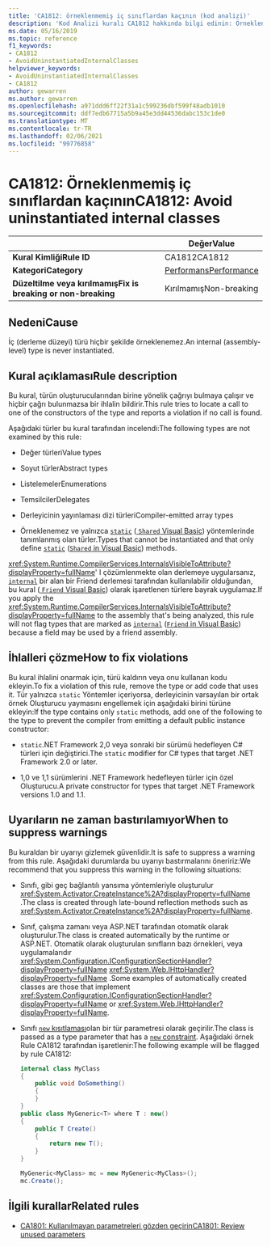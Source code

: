 ```yaml
---
title: 'CA1812: örneklenmemiş iç sınıflardan kaçının (kod analizi)'
description: 'Kod Analizi kuralı CA1812 hakkında bilgi edinin: Örneklendirilmemiş iç sınıflardan kaçının'
ms.date: 05/16/2019
ms.topic: reference
f1_keywords:
- CA1812
- AvoidUninstantiatedInternalClasses
helpviewer_keywords:
- AvoidUninstantiatedInternalClasses
- CA1812
author: gewarren
ms.author: gewarren
ms.openlocfilehash: a971ddd6ff22f31a1c599236dbf599f48adb1010
ms.sourcegitcommit: ddf7edb67715a5b9a45e3dd44536dabc153c1de0
ms.translationtype: MT
ms.contentlocale: tr-TR
ms.lasthandoff: 02/06/2021
ms.locfileid: "99776858"
---
```

# <a name="ca1812-avoid-uninstantiated-internal-classes"></a><span data-ttu-id="66515-103">CA1812: Örneklenmemiş iç sınıflardan kaçının</span><span class="sxs-lookup"><span data-stu-id="66515-103">CA1812: Avoid uninstantiated internal classes</span></span>

| | <span data-ttu-id="66515-104">Değer</span><span class="sxs-lookup"><span data-stu-id="66515-104">Value</span></span> |
|-|-|
| <span data-ttu-id="66515-105">**Kural Kimliği**</span><span class="sxs-lookup"><span data-stu-id="66515-105">**Rule ID**</span></span> |<span data-ttu-id="66515-106">CA1812</span><span class="sxs-lookup"><span data-stu-id="66515-106">CA1812</span></span>|
| <span data-ttu-id="66515-107">**Kategori**</span><span class="sxs-lookup"><span data-stu-id="66515-107">**Category**</span></span> |[<span data-ttu-id="66515-108">Performans</span><span class="sxs-lookup"><span data-stu-id="66515-108">Performance</span></span>](performance-warnings.md)|
| <span data-ttu-id="66515-109">**Düzeltilme veya kırılmamış**</span><span class="sxs-lookup"><span data-stu-id="66515-109">**Fix is breaking or non-breaking**</span></span> |<span data-ttu-id="66515-110">Kırılmamış</span><span class="sxs-lookup"><span data-stu-id="66515-110">Non-breaking</span></span>|

## <a name="cause"></a><span data-ttu-id="66515-111">Nedeni</span><span class="sxs-lookup"><span data-stu-id="66515-111">Cause</span></span>

<span data-ttu-id="66515-112">İç (derleme düzeyi) türü hiçbir şekilde örneklenemez.</span><span class="sxs-lookup"><span data-stu-id="66515-112">An internal (assembly-level) type is never instantiated.</span></span>

## <a name="rule-description"></a><span data-ttu-id="66515-113">Kural açıklaması</span><span class="sxs-lookup"><span data-stu-id="66515-113">Rule description</span></span>

<span data-ttu-id="66515-114">Bu kural, türün oluşturucularından birine yönelik çağrıyı bulmaya çalışır ve hiçbir çağrı bulunmazsa bir ihlalin bildirir.</span><span class="sxs-lookup"><span data-stu-id="66515-114">This rule tries to locate a call to one of the constructors of the type and reports a violation if no call is found.</span></span>

<span data-ttu-id="66515-115">Aşağıdaki türler bu kural tarafından incelendi:</span><span class="sxs-lookup"><span data-stu-id="66515-115">The following types are not examined by this rule:</span></span>

- <span data-ttu-id="66515-116">Değer türleri</span><span class="sxs-lookup"><span data-stu-id="66515-116">Value types</span></span>

- <span data-ttu-id="66515-117">Soyut türler</span><span class="sxs-lookup"><span data-stu-id="66515-117">Abstract types</span></span>

- <span data-ttu-id="66515-118">Listelemeler</span><span class="sxs-lookup"><span data-stu-id="66515-118">Enumerations</span></span>

- <span data-ttu-id="66515-119">Temsilciler</span><span class="sxs-lookup"><span data-stu-id="66515-119">Delegates</span></span>

- <span data-ttu-id="66515-120">Derleyicinin yayınlaması dizi türleri</span><span class="sxs-lookup"><span data-stu-id="66515-120">Compiler-emitted array types</span></span>

- <span data-ttu-id="66515-121">Örneklenemez ve yalnızca [`static`](../../../csharp/language-reference/keywords/static.md) ([ `Shared` Visual Basic](../../../visual-basic/language-reference/modifiers/shared.md)) yöntemlerinde tanımlanmış olan türler.</span><span class="sxs-lookup"><span data-stu-id="66515-121">Types that cannot be instantiated and that only define [`static`](../../../csharp/language-reference/keywords/static.md) ([`Shared` in Visual Basic](../../../visual-basic/language-reference/modifiers/shared.md)) methods.</span></span>

<span data-ttu-id="66515-122"><xref:System.Runtime.CompilerServices.InternalsVisibleToAttribute?displayProperty=fullName>' I çözümlenmekte olan derlemeye uygularsanız, [`internal`](../../../csharp/language-reference/keywords/internal.md) bir alan bir Friend derlemesi tarafından kullanılabilir olduğundan, bu kural ([ `Friend` Visual Basic](../../../visual-basic/language-reference/modifiers/friend.md)) olarak işaretlenen türlere bayrak uygulamaz.</span><span class="sxs-lookup"><span data-stu-id="66515-122">If you apply the <xref:System.Runtime.CompilerServices.InternalsVisibleToAttribute?displayProperty=fullName> to the assembly that's being analyzed, this rule will not flag types that are marked as [`internal`](../../../csharp/language-reference/keywords/internal.md) ([`Friend` in Visual Basic](../../../visual-basic/language-reference/modifiers/friend.md)) because a field may be used by a friend assembly.</span></span>

## <a name="how-to-fix-violations"></a><span data-ttu-id="66515-123">İhlalleri çözme</span><span class="sxs-lookup"><span data-stu-id="66515-123">How to fix violations</span></span>

<span data-ttu-id="66515-124">Bu kural ihlalini onarmak için, türü kaldırın veya onu kullanan kodu ekleyin.</span><span class="sxs-lookup"><span data-stu-id="66515-124">To fix a violation of this rule, remove the type or add code that uses it.</span></span> <span data-ttu-id="66515-125">Tür yalnızca `static` Yöntemler içeriyorsa, derleyicinin varsayılan bir ortak örnek Oluşturucu yaymasını engellemek için aşağıdaki birini türüne ekleyin:</span><span class="sxs-lookup"><span data-stu-id="66515-125">If the type contains only `static` methods, add one of the following to the type to prevent the compiler from emitting a default public instance constructor:</span></span>

- <span data-ttu-id="66515-126">`static`.NET Framework 2,0 veya sonraki bir sürümü hedefleyen C# türleri için değiştirici.</span><span class="sxs-lookup"><span data-stu-id="66515-126">The `static` modifier for C# types that target .NET Framework 2.0 or later.</span></span>

- <span data-ttu-id="66515-127">1,0 ve 1,1 sürümlerini .NET Framework hedefleyen türler için özel Oluşturucu.</span><span class="sxs-lookup"><span data-stu-id="66515-127">A private constructor for types that target .NET Framework versions 1.0 and 1.1.</span></span>

## <a name="when-to-suppress-warnings"></a><span data-ttu-id="66515-128">Uyarıların ne zaman bastırılamıyor</span><span class="sxs-lookup"><span data-stu-id="66515-128">When to suppress warnings</span></span>

<span data-ttu-id="66515-129">Bu kuraldan bir uyarıyı gizlemek güvenlidir.</span><span class="sxs-lookup"><span data-stu-id="66515-129">It is safe to suppress a warning from this rule.</span></span> <span data-ttu-id="66515-130">Aşağıdaki durumlarda bu uyarıyı bastırmalarını öneririz:</span><span class="sxs-lookup"><span data-stu-id="66515-130">We recommend that you suppress this warning in the following situations:</span></span>

- <span data-ttu-id="66515-131">Sınıfı, gibi geç bağlantılı yansıma yöntemleriyle oluşturulur <xref:System.Activator.CreateInstance%2A?displayProperty=fullName> .</span><span class="sxs-lookup"><span data-stu-id="66515-131">The class is created through late-bound reflection methods such as <xref:System.Activator.CreateInstance%2A?displayProperty=fullName>.</span></span>

- <span data-ttu-id="66515-132">Sınıf, çalışma zamanı veya ASP.NET tarafından otomatik olarak oluşturulur.</span><span class="sxs-lookup"><span data-stu-id="66515-132">The class is created automatically by the runtime or ASP.NET.</span></span> <span data-ttu-id="66515-133">Otomatik olarak oluşturulan sınıfların bazı örnekleri, veya uygulamalarıdır <xref:System.Configuration.IConfigurationSectionHandler?displayProperty=fullName> <xref:System.Web.IHttpHandler?displayProperty=fullName> .</span><span class="sxs-lookup"><span data-stu-id="66515-133">Some examples of automatically created classes are those that implement <xref:System.Configuration.IConfigurationSectionHandler?displayProperty=fullName> or <xref:System.Web.IHttpHandler?displayProperty=fullName>.</span></span>

- <span data-ttu-id="66515-134">Sınıfı [ `new` kısıtlaması](../../../csharp/language-reference/keywords/new-constraint.md)olan bir tür parametresi olarak geçirilir.</span><span class="sxs-lookup"><span data-stu-id="66515-134">The class is passed as a type parameter that has a [`new` constraint](../../../csharp/language-reference/keywords/new-constraint.md).</span></span> <span data-ttu-id="66515-135">Aşağıdaki örnek Rule CA1812 tarafından işaretlenir:</span><span class="sxs-lookup"><span data-stu-id="66515-135">The following example will be flagged by rule CA1812:</span></span>

    ```csharp
    internal class MyClass
    {
        public void DoSomething()
        {
        }
    }
    public class MyGeneric<T> where T : new()
    {
        public T Create()
        {
            return new T();
        }
    }

    MyGeneric<MyClass> mc = new MyGeneric<MyClass>();
    mc.Create();
    ```

## <a name="related-rules"></a><span data-ttu-id="66515-136">İlgili kurallar</span><span class="sxs-lookup"><span data-stu-id="66515-136">Related rules</span></span>

- [<span data-ttu-id="66515-137">CA1801: Kullanılmayan parametreleri gözden geçirin</span><span class="sxs-lookup"><span data-stu-id="66515-137">CA1801: Review unused parameters</span></span>](ca1801.md)
